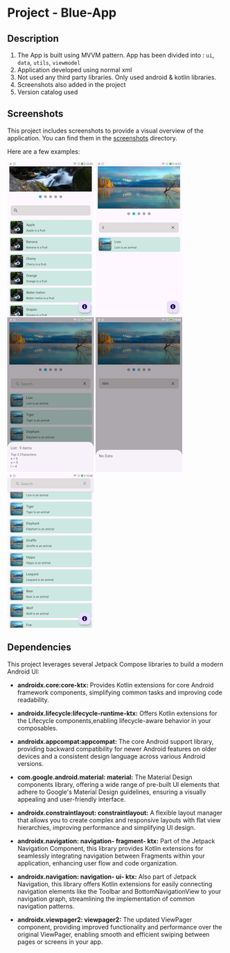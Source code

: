 # Project - Blue-App

## Description

1. The App is built using MVVM pattern. App has been divided into : `ui`, `data`, `utils`, `viewmodel`
2. Application developed using normal xml
3. Not used any third party libraries. Only used android & kotlin libraries.
4. Screenshots also added in the project
5. Version catalog used

## Screenshots
This project includes screenshots to provide a visual overview of the application. You can find them in the [screenshots](/screenshots) directory.

Here are a few examples:

![Screenshot 1](/screenshots/screenshot1.png)
![Screenshot 2](/screenshots/screenshot2.png)
![Screenshot 3](/screenshots/screenshot3.png)
![Screenshot 4](/screenshots/screenshot4.png)
![Screenshot 5](/screenshots/screenshot5.png)

## Dependencies

This project leverages several Jetpack Compose libraries to build a modern Android UI:

* **androidx.core:core-ktx:** Provides Kotlin extensions for core Android framework components, simplifying common tasks and improving code readability.

* **androidx.lifecycle:lifecycle-runtime-ktx:** Offers Kotlin extensions for the Lifecycle components,enabling lifecycle-aware behavior in your composables.

* **androidx.appcompat:appcompat:**  The core Android support library, providing backward compatibility for newer Android features on older devices and a consistent design language across various Android versions.

* **com.google.android.material: material:** The Material Design components library, offering a wide range of pre-built UI elements that adhere to Google's Material Design guidelines, ensuring a visually appealing and user-friendly interface.

* **androidx.constraintlayout: constraintlayout:** A flexible layout manager that allows you to create complex and responsive layouts with flat view hierarchies, improving performance and simplifying UI design.

* **androidx.navigation: navigation- fragment- ktx:** Part of the Jetpack Navigation Component, this library provides Kotlin extensions for seamlessly integrating navigation between Fragments within your application, enhancing user flow and code organization.

* **androidx.navigation: navigation- ui- ktx:** Also part of Jetpack Navigation, this library offers Kotlin extensions for easily connecting navigation elements like the Toolbar and BottomNavigationView to your navigation graph, streamlining the implementation of common navigation patterns.

* **androidx.viewpager2: viewpager2:**  The updated ViewPager component, providing improved functionality and performance over the original ViewPager, enabling smooth and efficient swiping between pages or screens in your app.

